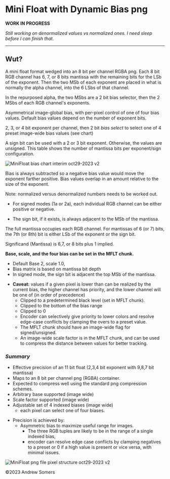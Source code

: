 # Mini Float with Dynamic Bias png

**WORK IN PROGRESS**

_Still working on denormalized values vs normalized ones. I need sleep
before I can finish that_.

----
## Wut?
A mini float format wedged into an 8 bit per channel RGBA png. Each 8
bit RGB channel has 6, 7, or 8 bits mantissa with the remaining bits for
the LSb of the exponent. Then the two MSb of each exponent are placed in
what is normally the alpha channel, into the 6 LSbs of that channel.

In the repurposed alpha, the two MSbs are a 2 bit bias selector, then
the 2 MSbs of each RGB channel's exponents.

Asymmetrical image-global bias, with per-pixel control of one of four
bias values. Default bias values depend on the number of exponent bits.

2, 3, or 4 bit exponent per channel, then 2 bit _bias select_ to select
one of 4 preset image-wide bias values (see chart)

A sign bit can be used with a 2 or 3 bit exponent. Otherwise, the values
are unsigned. This table shows the number of mantissa bits per
exponent/sign configuration.

![MiniFloat bias chart interim oct29-2023 v2](https://github.com/Myndex/10bit-png/assets/42009457/fced2f22-74fb-463d-a03d-6fd052ddc647)

Bias is always subtracted so a negative bias value would move the
exponent farther positive. Bias values overlap in an amount relative
to the size of the exponent.

Note: normalized versus denormalized numbers needs to be worked out.

-   For signed modes (1a or 2a), each individual RGB channel can be either positive
    or negative.

-   The sign bit, if it exists, is always adjacent to the MSb of the
    mantissa.

The full mantissa occupies each RGB channel. For mantissas of 6 (or 7)
bits, the 7th (or 8th) bit is either LSb of the exponent or the sign bit.

Significand (Mantissa) is 6,7, or 8 bits plus 1 implied.

**Base, scale, and the four bias can be set in the MFLT chunk.**

-   Default Base 2, scale 1.0,
-   Bias matrix is based on mantissa bit depth
-   In signed mode, the sign bit is adjacent the top MSb of the
    mantissa.

<!-- -->

-   **Caveat:** values if a given pixel is lower than can be realized by the
    current bias, the higher channel has priority, and the lower channel
    will be one of (in order of precedence)
    -   Clipped to a predetermined black level (set in MFLT chunk).
    -   Clipped to the bottom of the bias range
    -   Clipped to 0
    -   Encoder can selectively give priority to lower colors and
        resolve edge-case conflicts by clamping the overs to a preset
        value.
    -   The MFLT chunk should have an image-wide flag for
        signed/unsigned.
    -   An image-wide scale factor is in the MFLT chunk, and can be used
        to compress the distance between values for better tracking.

### *Summary*

-   Effective precision of an 11 bit float (2,3,4 bit exponent with
    9,8,7 bit mantissa)
-   Maps to an 8 bit per channel png (RGBA) container.
-   Expected to compress well using the standard png compression
    schemes.
-   Arbitrary base supported (image wide)
-   Scale factor supported (image wide)
-   Adjustable set of 4 indexed biases (image wide)
    -   each pixel can select one of four biases.
<!-- -->

-   Precision is achieved by:
    -   Asymmetric bias to maximize useful range for images.
        -   The three RGB tuples are likely to be in the range of a
            single indexed bias,
        -   encoder can resolve edge case conflicts by clamping
            negatives to a preset or 0 if a high value is present or
            vice versa, with minimal issues.


![MiniFloat png file pixel structure oct29-2023 v2](https://github.com/Myndex/10bit-png/assets/42009457/aab04be9-9f6d-4f41-84df-f514f5876997)


©2023 Andrew Somers
